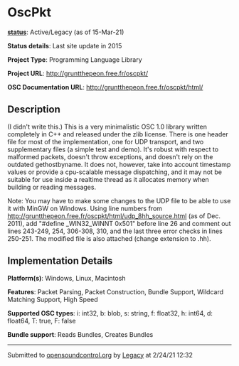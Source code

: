 # OscPkt

**[status](../implementation-status.html)**: Active/Legacy (as of 15-Mar-21)

**Status details**: 
Last site update in 2015

**Project Type**: Programming Language Library

**Project URL**: <http://gruntthepeon.free.fr/oscpkt/>

**OSC Documentation URL**: <http://gruntthepeon.free.fr/oscpkt/html/>

## Description

(I didn't write this.) This is a very minimalistic OSC 1.0 library written completely in C++ and released under the zlib license. There is one header file for most of the implementation, one for UDP transport, and two supplementary files (a simple test and demo). It's robust with respect to malformed packets, doesn't throw exceptions, and doesn't rely on the outdated gethostbyname. It does not, however, take into account timestamp values or provide a cpu-scalable message dispatching, and it may not be suitable for use inside a realtime thread as it allocates memory when building or reading messages. <p> Note: You may have to make some changes to the UDP file to be able to use it with MinGW on Windows. Using line numbers from http://gruntthepeon.free.fr/oscpkt/html/udp_8hh_source.html (as of Dec. 2011), add "#define _WIN32_WINNT 0x501" before line 26 and comment out lines 243-249, 254, 306-308, 310, and the last three error checks in lines 250-251. The modified file is also attached (change extension to .hh).

## Implementation Details

**Platform(s)**: Windows, Linux, Macintosh

**Features**: Packet Parsing, Packet Construction, Bundle Support, Wildcard Matching Support, High Speed

**Supported OSC types**: i: int32, b: blob, s: string, f: float32, h: int64, d: float64, T: true, F: false

**Bundle support**: Reads Bundles, Creates Bundles

---
Submitted to [opensoundcontrol.org](https://opensoundcontrol.org) by [Legacy](legacy-site.html) at 2/24/21 12:32
